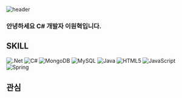 ![header](https://capsule-render.vercel.app/api?type=waving&color=0:003366,100:b3d9ff&height=200&section=header&text=%EC%95%88%EB%85%95%ED%95%98%EC%84%B8%EC%9A%94%20%EA%B0%9C%EB%B0%9C%EC%9E%90%20%EC%9D%B4%EC%9B%90%ED%98%81%EC%9E%85%EB%8B%88%EB%8B%A4.&fontAlign=70&fontAlignY=40&fontSize=30&fontColor=ffffff)

### 안녕하세요 C# 개발자 이원혁입니다.

SKILL
-------------
![.Net](https://img.shields.io/badge/.NET-5C2D91?style=for-the-badge&logo=.net&logoColor=white)
![C#](https://img.shields.io/badge/c%23-%23239120.svg?style=for-the-badge&logo=c-sharp&logoColor=white)
![MongoDB](https://img.shields.io/badge/MongoDB-%234ea94b.svg?style=for-the-badge&logo=mongodb&logoColor=white)
![MySQL](https://img.shields.io/badge/mysql-%2300f.svg?style=for-the-badge&logo=mysql&logoColor=white)
![Java](https://img.shields.io/badge/java-%23ED8B00.svg?style=for-the-badge&logo=java&logoColor=white)
![HTML5](https://img.shields.io/badge/html5-%23E34F26.svg?style=for-the-badge&logo=html5&logoColor=white)
![JavaScript](https://img.shields.io/badge/javascript-%23323330.svg?style=for-the-badge&logo=javascript&logoColor=%23F7DF1E)
![Spring](https://img.shields.io/badge/spring-%236DB33F.svg?style=for-the-badge&logo=spring&logoColor=white)

관심
-------------



<!--
**qnwnen22/qnwnen22** is a ✨ _special_ ✨ repository because its `README.md` (this file) appears on your GitHub profile.

Here are some ideas to get you started:

- 🔭 I’m currently working on ...
- 🌱 I’m currently learning ...
- 👯 I’m looking to collaborate on ...
- 🤔 I’m looking for help with ...
- 💬 Ask me about ...
- 📫 How to reach me: ...
- 😄 Pronouns: ...
- ⚡ Fun fact: ...
-->
